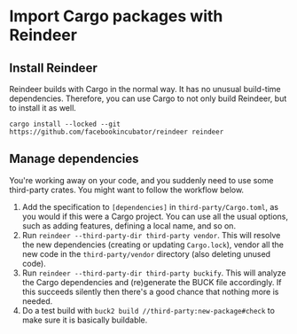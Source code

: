 # Import Cargo packages with Reindeer

## Install Reindeer

Reindeer builds with Cargo in the normal way. It has no unusual build-time dependencies. Therefore, you can use Cargo to not only build Reindeer, but to install it as well.

```
cargo install --locked --git https://github.com/facebookincubator/reindeer reindeer
```

## Manage dependencies

You're working away on your code, and you suddenly need to use some third-party crates. You might want to follow the workflow below.

1. Add the specification to `[dependencies]` in `third-party/Cargo.toml`, as you would if this were a Cargo project. You can use all the usual options, such as adding features, defining a local name, and so on.
2. Run `reindeer --third-party-dir third-party vendor`. This will resolve the new dependencies (creating or updating `Cargo.lock`), vendor all the new code in the `third-party/vendor` directory (also deleting unused code).
3. Run `reindeer --third-party-dir third-party buckify`. This will analyze the Cargo dependencies and (re)generate the BUCK file accordingly. If this succeeds silently then there's a good chance that nothing more is needed.
4. Do a test build with `buck2 build //third-party:new-package#check` to make sure it is basically buildable.

